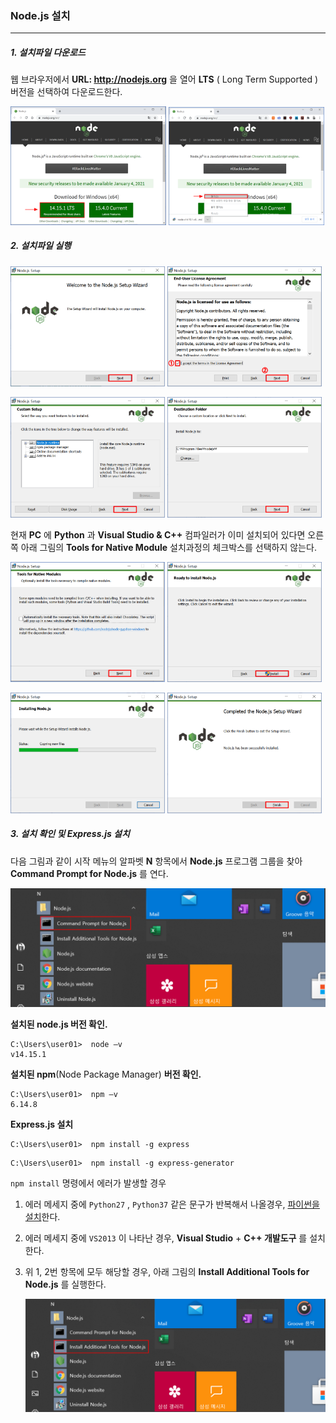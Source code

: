 ### Node.js 설치

------

##### 1. 설치파일 다운로드

웹 브라우저에서  **URL: http://nodejs.org** 을 열어 **LTS** ( Long Term Supported ) 버전을 선택하여 다운로드한다.

<img src="img\image-20201216181543937.png"  width="49.4%" />  <img src="img\image-20201216181618831.png"  width="49.4%" />

##### 2. 설치파일 실행

<img src="img\image-20201216183405353.png"  width="49%" />  <img src="img\image-20201216183558608.png"  width="49%" />

<img src="img\image-20201216235811765.png"  width="49%" />  <img src="img\image-20201216235920271.png"  width="49%" />

현재 **PC** 에 **Python** 과  **Visual Studio & C++** 컴파일러가 이미 설치되어 있다면 오른쪽 아래 그림의 **Tools for Native Module** 설치과정의 체크박스를 선택하지 않는다.  

<img src="img\image-20201217000042460.png"  width="49%" />  <img src="img\image-20201217000318545.png"  width="49%" />

<img src="img\image-20201217000433572.png"  width="49%" />  <img src="img\image-20201217000515702.png"  width="49%" />

##### 3. 설치 확인 및 Express.js 설치

다음 그림과 같이 시작 메뉴의 알파벳 **N** 항목에서 **Node.js** 프로그램 그룹을 찾아  **Command Prompt for Node.js** 를 연다. 

![image-20201217003919596](img\image-20201217003919596.png)

**설치된 node.js 버전 확인.** 

```
C:\Users\user01>  node –v 
v14.15.1
```

**설치된 npm**(Node Package Manager) **버전 확인.** 

```
C:\Users\user01>  npm –v
6.14.8
```

**Express.js 설치**

```
C:\Users\user01>  npm install -g express
```

```
C:\Users\user01>  npm install -g express-generator
```



`npm install`  명령에서 에러가 발생할 경우 

1. 에러 메세지 중에 `Python27` ,  `Python37`  같은 문구가 반복해서 나올경우, [파이썬을 설치](install_python.md)한다.

2. 에러 메세지 중에 `VS2013` 이 나타난 경우, **Visual Studio** + **C++ 개발도구** 를 설치한다.

3. 위 1, 2번 항목에 모두 해당할 경우, 아래 그림의 **Install Additional Tools for Node.js** 를 실행한다.

   ![image-20201217010240669](img\image-20201217010240669.png)